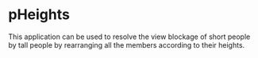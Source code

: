 # pHeights
This application can be used to resolve the view blockage of short people by tall people by rearranging all the members according to their heights.
